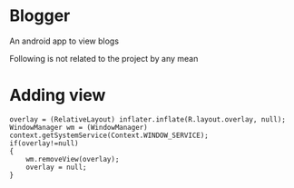 # Blogger
An android app to view blogs


Following is not related to the project by any mean 

# Adding view

    overlay = (RelativeLayout) inflater.inflate(R.layout.overlay, null);
    WindowManager wm = (WindowManager) context.getSystemService(Context.WINDOW_SERVICE);
    if(overlay!=null)
    {
        wm.removeView(overlay);
        overlay = null;
    }
